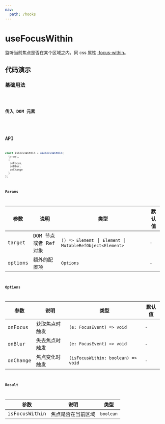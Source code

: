 ```yaml
---
nav:
  path: /hooks
---
```


# useFocusWithin

监听当前焦点是否在某个区域之内，同 css 属性 [:focus-within](https://developer.mozilla.org/en-US/docs/Web/CSS/:focus-within)。

## 代码演示

### 基础用法

<code src="./demo/demo1.tsx" />

### 传入 DOM 元素

<code src="./demo/demo2.tsx" />

## API

```typescript
const isFocusWithin = useFocusWithin(
  target, 
  {
   onFocus,
   onBlur,
   onChange
  }
);
```

### Params

| 参数    | 说明                  | 类型                                                        | 默认值 |
|---------|-----------------------|-------------------------------------------------------------|--------|
| target  | DOM 节点或者 Ref 对象 | `() => Element` \| `Element` \| `MutableRefObject<Element>` | -      |
| options | 额外的配置项          | `Options`                                                   | -      |

### Options

| 参数     | 说明           | 类型                         | 默认值 |
|----------|----------------|------------------------------|--------|
| onFocus  | 获取焦点时触发 | `(e: FocusEvent) => void`    | -      |
| onBlur   | 失去焦点时触发 | `(e: FocusEvent) => void`    | -      |
| onChange | 焦点变化时触发 | `(isFocusWithin: boolean) => void` | -      |

### Result

| 参数          | 说明               | 类型      |
|---------------|--------------------|-----------|
| isFocusWithin | 焦点是否在当前区域 | `boolean` |
